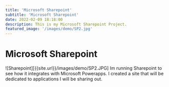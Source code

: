 ```yaml
---
title: 'Microsoft Sharepoint'
subtitle: 'Microsoft Sharepoint'
date: 2022-02-09 18:18:00
description: This is my Microsoft Sharepoint Project.
featured_image: '/images/demo/SP2.jpg'
---
```

# Microsoft Sharepoint
![Sharepoint][{{site.url}}/images/demo/SP2.JPG]
Im running Sharepoint to see how it integrates with Microsoft Powerapps.  I created a site that will be dedicated to applications I will be sharing out.




